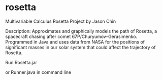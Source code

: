 # rosetta
Multivariable Calculus Rosetta Project by Jason Chin

Description: Approximates and graphically models the path of Rosetta, a spacecraft chasing after comet 67P/Churyumov–Gerasimenko. Programmed in Java and uses data from NASA for the positions of significant masses in our solar system that could affect the trajectory of Rosetta.

Run Rosetta.jar

or Runner.java in command line
